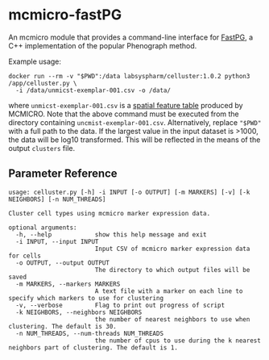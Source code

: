 # mcmicro-fastPG

An mcmicro module that provides a command-line interface for [FastPG](https://github.com/sararselitsky/FastPG), a C++ implementation of the popular Phenograph method.

Example usage:
```
docker run --rm -v "$PWD":/data labsyspharm/celluster:1.0.2 python3 /app/celluster.py \
  -i /data/unmicst-exemplar-001.csv -o /data/
```
where `unmicst-exemplar-001.csv` is a [spatial feature table](https://mcmicro.org/step-quant.html) produced by MCMICRO. Note that the above command must be executed from the directory containing `uncmist-exemplar-001.csv`. Alternatively, replace `"$PWD"` with a full path to the data. If the largest value in the input dataset is >1000, the data will be log10 transformed. This will be reflected in the means of the output `clusters` file.

## Parameter Reference

```
usage: celluster.py [-h] -i INPUT [-o OUTPUT] [-m MARKERS] [-v] [-k NEIGHBORS] [-n NUM_THREADS]

Cluster cell types using mcmicro marker expression data.

optional arguments:
  -h, --help            show this help message and exit
  -i INPUT, --input INPUT
                        Input CSV of mcmicro marker expression data for cells
  -o OUTPUT, --output OUTPUT
                        The directory to which output files will be saved
  -m MARKERS, --markers MARKERS
                        A text file with a marker on each line to specify which markers to use for clustering
  -v, --verbose         Flag to print out progress of script
  -k NEIGHBORS, --neighbors NEIGHBORS
                        the number of nearest neighbors to use when clustering. The default is 30.
  -n NUM_THREADS, --num-threads NUM_THREADS
                        the number of cpus to use during the k nearest neighbors part of clustering. The default is 1.
```